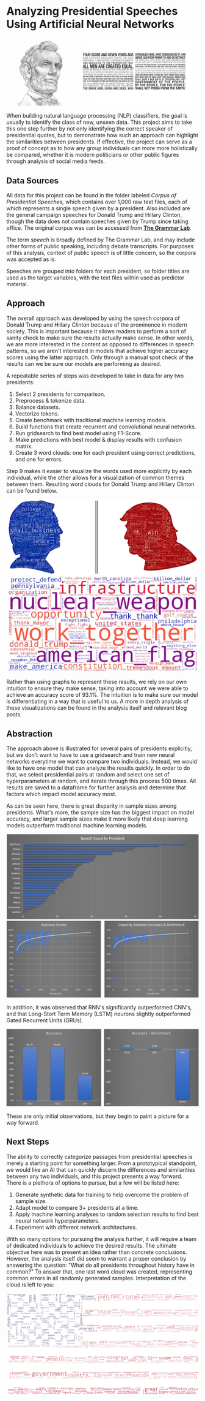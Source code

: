 # Analyzing Presidential Speeches Using Artificial Neural Networks

<img src='/readme_images/main.jpeg'>

When building natural language processing (NLP) classifiers, the goal is usually to identify the class of new, unseen data. This project aims to take this one step further by not only identifying the correct speaker of presidential quotes, but to demonstrate how such an approach can highlight the similarities between presidents. If effective, the project can serve as a proof of concept as to how any group individuals can more more holistically be compared, whether it is modern politicians or other public figures through analysis of social media feeds.

## Data Sources
All data for this project can be found in the folder labeled *Corpus of Presidential Speeches,* which contains over 1,000 raw text files, each of which represents a single speech given by a president. Also included are the general campaign speeches for Donald Trump and Hillary Clinton, though the data does not contain speeches given by Trump since taking office. The original corpus was can be accessed from **[The Grammar Lab](http://www.thegrammarlab.com/?nor-portfolio=corpus-of-presidential-speeches-cops-and-a-clintontrump-corpus)**.

The term *speech* is broadly defined by The Grammar Lab, and may include other forms of public speaking, including debate transcripts. For purposes of this analysis, context of public speech is of little concern, so the corpora was accepted as is.

Speeches are grouped into folders for each president, so folder titles are used as the target variables, with the text files within used as predictor material.

## Approach
The overall approach was developed by using the speech corpora of Donald Trump and Hillary Clinton because of the prominence in modern society. This is important because it allows readers to perform a sort of sanity check to make sure the results actually make sense. In other words, we are more interested in the content as opposed to differences in speech patterns, so we aren't interested in models that achieve higher accuracy scores using the latter approach. Only through a manual spot check of the results can we be sure our models are performing as desired.

A repeatable series of steps was developed to take in data for any two presidents:

1. Select 2 presidents for comparison.
2. Preprocess & tokenize data.
3. Balance datasets.
4. Vectorize tokens.
5. Create benchmark with traditional machine learning models.
6. Build functions that create recurrent and convolutional neural networks.
7. Run gridsearch to find best model using F1-Score.
8. Make predictions with best model & display results with confusion matrix.
9. Create 3 word clouds: one for each president using correct predictions, and one for errors.

Step 9 makes it easier to visualize the words used more explicitly by each individual, while the other allows for a visualization of common themes between them. Resulting word clouds for Donald Trump and Hillary Clinton can be found below.

<img src='/readme_images/DT_HC_diffs.jpeg'>
<img src='/readme_images/DT_HC_sims.jpeg'>

Rather than using graphs to represent these results, we rely on our own intuition to ensure they make sense, taking into account we were able to achieve an accuracy score of 93.1%. The intuition is to make sure our model is differentiating in a way that is useful to us. A more in depth analysis of these visualizations can be found in the analysis itself and relevant blog posts.

## Abstraction
The approach above is illustrated for several pairs of presidents explicitly, but we don't want to have to use a gridsearch and train new neural networks everytime we want to compare two individuals. Instead, we would like to have one model that can analyze the results quickly. In order to do that, we select presidential pairs at random and select one set of hyperparameters at random, and iterate through this process 500 times. All results are saved to a dataframe for further analysis and determine that factors which impact model accuracy most.

As can be seen here, there is great disparity in sample sizes among presidents. What's more, the sample size has the biggest impact on model accuracy, and larger sample sizes make it more likely that deep learning models outperform traditional machine learning models.

<img src='/readme_images/speech_counts.png'>
<img src='/readme_images/speech_counts_accuracy.png'>

In addition, it was observed that RNN's significantly outperformed CNN's, and that Long-Stort Term Memory (LSTM) neurons slightly outperformed Gated Recurrent Units (GRUs). 

<img src='/readme_images/rnn_cnn_compare.png'>

These are only initial observations, but they begin to paint a picture for a way forward.

## Next Steps
The ability to correctly categorize passages from presidential speeches is merely a starting point for something larger. From a prototypical standpoint, we would like an AI that can quickly discern the differences and similarities between any two individuals, and this project presents a way forward. There is a plethora of options to pursue, but a few will be listed here:

1. Generate synthetic data for training to help overcome the problem of sample size.
2. Adapt model to compare 3+ presidents at a time. 
3. Apply machine learning analyses to random selection results to find best neural network hyperparameters.
4. Experiment with different network architectures.

With so many options for pursuing the analysis further, it will require a team of dedicated individuals to achieve the desired results. The ultimate objective here was to present an idea rather than concrete conclusions. However, the analysis itself did seem to warrant a proper conclusion by answering the question: "What do all presidents throughout history have in common?" To answer that, one last word cloud was created, representing common errors in all randomly generated samples. Interpretation of the cloud is left to you:

<img src='readme_images/flag_cloud.png'>